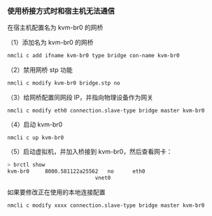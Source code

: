 ### 使用桥接方式时和宿主机无法通信

在宿主机配置名为 kvm-br0 的网桥

（1）添加名为 kvm-br0 的网桥

```bash
nmcli c add ifname kvm-br0 type bridge con-name kvm-br0
```

（2）禁用网桥 stp 功能
```bash
nmcli c modify kvm-br0 bridge.stp no
```

（3）给网桥配置同网段 IP，并指向物理设备作为网关

```
nmcli c modify eth0 connection.slave-type bridge master kvm-br0
```

（4）启动 kvm-br0 

```
nmcli c up kvm-br0
```

（5）启动虚拟机，并加入桥接到 kvm-br0，然后查看网卡：

```bash
> brctl show
kvm-br0		8000.581122a25562	no		eth0
							vnet0
```


如果要修改正在使用的本地连接配置

```bash
nmcli c modify xxxx connection.slave-type bridge master kvm-br0
```